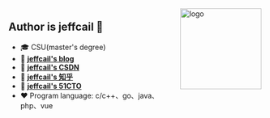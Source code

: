 <img src="https://github-readme-stats.vercel.app/api?username=jeffcail&show_icons=true&theme=radical" alt="logo" height="160" align="right" style="margin: 5px; margin-bottom: 20px;" />

## Author is jeffcail 👋
- 🎓 CSU(master's degree)
- 📖 [**jeffcail's blog**](http://blog.caixiaoxin.cn)
- 📖 [**jeffcail's CSDN**](https://caixiaoxin.blog.csdn.net/)
- 📖 [**jeffcail's 知乎**](https://www.zhihu.com/people/cai-cai-55-44-82)
- 📖 [**jeffcail's 51CTO**](https://blog.51cto.com/u_15524534)
- ❤  Program language: c/c++、go、java、php、vue 

<!-- <img src="https://github-profile-trophy.vercel.app/?username=jeffcail&theme=flat" alt="logo" height="120" align="center" style="margin: auto; margin-bottom: 20px;" /> -->
